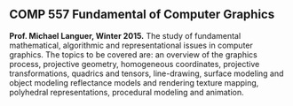 ## COMP 557 Fundamental of Computer Graphics
**Prof. Michael Languer, Winter 2015.**
The study of fundamental mathematical, algorithmic and representational issues in computer graphics.
The topics to be covered are: an overview of the graphics process, projective geometry, homogeneous
coordinates, projective transformations, quadrics and tensors, line-drawing, surface modeling and object
modeling reflectance models and rendering texture mapping, polyhedral representations, procedural modeling
and animation. 

